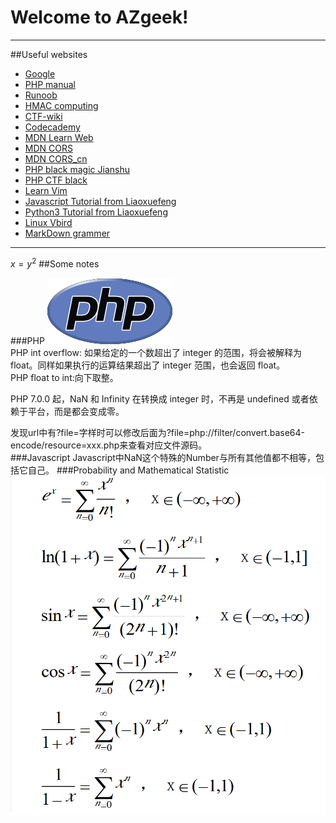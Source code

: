 # Welcome to AZgeek!

---

##Useful websites
	
* <a href="https://www.google.com.hk/" target="_blank">Google</a>
* <a href="http://php.net/manual/zh/" target="_blank">PHP manual</a>
* <a href="http://www.runoob.com/" target="_blank">Runoob</a>
* <a href="https://1024tools.com/hmac" target="_blank">HMAC computing</a>
* <a href="https://ctf-wiki.github.io/ctf-wiki/" target="_blank">CTF-wiki</a>
* <a href="https://www.codecademy.com/" target="_blank">Codecademy</a>		
* <a href="https://developer.mozilla.org/zh-CN/docs/learn" target="_blank">MDN Learn Web</a>
* <a href="https://developer.mozilla.org/en-US/docs/Web/HTTP/CORS" target="_blank">MDN CORS</a>
* <a href="https://developer.mozilla.org/zh-CN/docs/Web/HTTP/Access_control_CORS" target="_blank">MDN CORS_cn</a>		
* <a href="https://www.jianshu.com/p/d433d9f89102" target="_blank">PHP black magic Jianshu</a>
* <a href="http://www.am0s.com/ctf/128.html" target="_blank">PHP CTF black</a>
* <a href="https://coolshell.cn/articles/5426.html" target="_blank">Learn Vim</a>
* <a href="https://www.liaoxuefeng.com/wiki/001434446689867b27157e896e74d51a89c25cc8b43bdb3000" target="_blank">Javascript Tutorial from Liaoxuefeng</a>
* <a href="https://www.liaoxuefeng.com/wiki/0014316089557264a6b348958f449949df42a6d3a2e542c000" target="_blank">Python3 Tutorial from Liaoxuefeng</a>
* <a href="http://linux.vbird.org/" target="_blank">Linux Vbird</a>
* <a href="https://www.jianshu.com/p/191d1e21f7ed" target="_blank">MarkDown grammer</a>
---
$x=y^2$
##Some notes

###PHP
<img src="img/new-php-logo.png" alt="PHP logo">  
PHP int overflow: 如果给定的一个数超出了 integer 的范围，将会被解释为 float。同样如果执行的运算结果超出了 integer 范围，也会返回 float。  
PHP float to int:向下取整。

PHP 7.0.0 起，NaN 和 Infinity 在转换成 integer 时，不再是 undefined 或者依赖于平台，而是都会变成零。  

发现url中有?file=字样时可以修改后面为?file=php://filter/convert.base64-encode/resource=xxx.php来查看对应文件源码。  
###Javascript
Javascript中NaN这个特殊的Number与所有其他值都不相等，包括它自己。
###Probability and Mathematical Statistic
<img src="img/useful_power_series.png" alt="useful_power_series">
